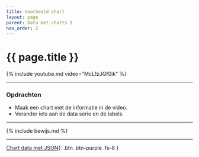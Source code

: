 ```yaml
---
title: Voorbeeld chart
layout: page
parent: Data met charts I
nav_order: 2
---
```


# {{ page.title }}

{% include youtube.md video="McL1zJGf0ik" %}

---

### Opdrachten
- Maak een chart met de informatie in de video.
- Verander iets aan de data serie en de labels.

---

{% include bewijs.md %}

---

[Chart data met JSON](3-data-json){: .btn .btn-purple .fs-6 }
